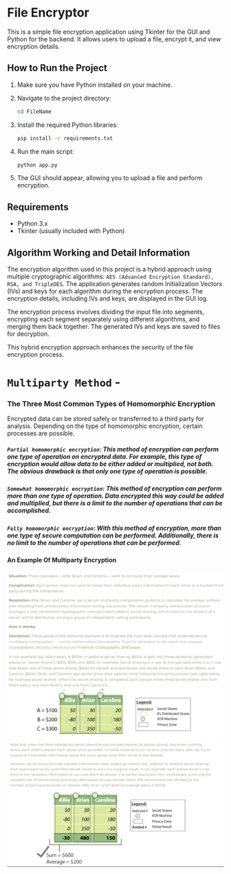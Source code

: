 # File Encryptor

This is a simple file encryption application using Tkinter for the GUI and Python for the backend. It allows users to upload a file, encrypt it, and view encryption details.

## How to Run the Project

1. Make sure you have Python installed on your machine.


2. Navigate to the project directory:

    ```bash
    cd FileName
    ```

3. Install the required Python libraries:

    ```bash
    pip install -r requirements.txt
    ```

4. Run the main script:

    ```bash
    python app.py
    ```

5. The GUI should appear, allowing you to upload a file and perform encryption.

## Requirements

- Python 3.x
- Tkinter (usually included with Python)

## Algorithm Working and Detail Information

The encryption algorithm used in this project is a hybrid approach using multiple cryptographic algorithms:
 `AES (Advanced Encryption Standard), RSA, and TripleDES`. The application generates random Initialization Vectors (IVs) and keys for each algorithm during the encryption process. The encryption details, including IVs and keys, are displayed in the GUI log.

The encryption process involves dividing the input file into segments, encrypting each segment separately using different algorithms, and merging them back together. The generated IVs and keys are saved to files for decryption.

This hybrid encryption approach enhances the security of the file encryption process.

# `Multiparty Method` - 
### The Three Most Common Types of Homomorphic Encryption ###
Encrypted data can be stored safely or transferred to a third party for analysis. Depending on the type of homomorphic encryption, certain processes are possible.

##### `Partial homomorphic encryption`: This method of encryption can perform one type of operation on encrypted data. For example, this type of encryption would allow data to be either added or multiplied, not both. The obvious drawback is that only one type of operation is possible.

##### `Somewhat homomorphic encryption`: This method of encryption can perform more than one type of operation. Data encrypted this way could be added and multiplied, but there is a limit to the number of operations that can be accomplished.

##### `Fully homomorphic encryption`: With this method of encryption, more than one type of secure computation can be performed. Additionally, there is no limit to the number of operations that can be performed.

#### An Example Of Multiparty Encryption
![Example](/image/1.png)
![Example](/image/2.png)
![Example](/image/3.png)
